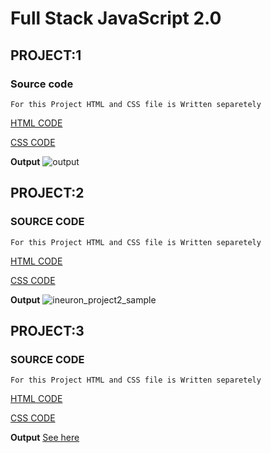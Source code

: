 # Full Stack JavaScript 2.0

## PROJECT:1

### Source code ###

`For this Project HTML and CSS file is Written separetely`

[HTML CODE](/Week%2004%20projects/Project_1/project1ineuron.html)

[CSS CODE](/Week%2004%20projects/Project_1/project1ineuron.css)

**Output**
![output](https://github.com/Abhinandan411/FSJS-2.0/assets/131553633/8ce09135-aa20-4a0e-9508-1115e90faf9a)

## PROJECT:2

### SOURCE CODE ###

`For this Project HTML and CSS file is Written separetely`

[HTML CODE](/Week%2004%20projects/Project_2/ineuron_prj2.html)

[CSS CODE](/Week%2004%20projects/Project_2/ineuron_prj2.css)

**Output**
![ineuron_project2_sample](https://github.com/Abhinandan411/FSJS-2.0/assets/131553633/08a38c82-ef5b-415c-b79c-90268178b59c)

## PROJECT:3

### SOURCE CODE ###

`For this Project HTML and CSS file is Written separetely`

[HTML CODE](/Week%2004%20projects/Project_3/ineuron_prj3.html)

[CSS CODE](/Week%2004%20projects/Project_3/ineuron_prj3.css)

**Output**
[See here](/Week%2004%20projects/Project_3/project_3_images/Output.png)

